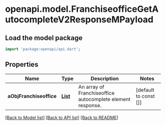 # openapi.model.FranchiseofficeGetAutocompleteV2ResponseMPayload

## Load the model package
```dart
import 'package:openapi/api.dart';
```

## Properties
Name | Type | Description | Notes
------------ | ------------- | ------------- | -------------
**aObjFranchiseoffice** | [**List<FranchiseofficeAutocompleteElementResponse>**](FranchiseofficeAutocompleteElementResponse.md) | An array of Franchiseoffice autocomplete element response. | [default to const []]

[[Back to Model list]](../README.md#documentation-for-models) [[Back to API list]](../README.md#documentation-for-api-endpoints) [[Back to README]](../README.md)


